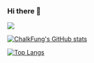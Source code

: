 ### Hi there 👋
![](https://komarev.com/ghpvc/?username=chalkfung&color=blueviolet&style=plastic)

[![ChalkFung's GitHub stats](https://github-readme-stats.vercel.app/api?username=chalkfung)](https://github.com/chalkfung/github-readme-stats)

[![Top Langs](https://github-readme-stats.vercel.app/api/top-langs/?username=chalkfung)](https://github.com/chalkfung/github-readme-stats)
<!--
**chalkfung/chalkfung** is a ✨ _special_ ✨ repository because its `README.md` (this file) appears on your GitHub profile.

Here are some ideas to get you started:

- 🔭 I’m currently working on ...
- 🌱 I’m currently learning ...
- 👯 I’m looking to collaborate on ...
- 🤔 I’m looking for help with ...
- 💬 Ask me about ...
- 📫 How to reach me: ...
- 😄 Pronouns: ...
- ⚡ Fun fact: ...
-->
